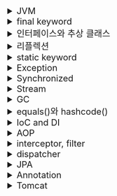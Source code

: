 <details>
<summary style="font-size:20px">JVM</summary>
<div markdown="1">
<br/>
<h2>🤔 JVM이 정확히 무엇이고, 어떤 기능을 하는지 설명해 주세요.</h2>

<h3>📝 나의 대답</h3>

- JVM은 Java Virtua Machine을 이야기하며 자바 Object file을 컴퓨터가 읽을 수 있는 컴파일된 파일로 변경하는 역할을 수행합니다. 또한 JVM은 Java Project의 객체들을 관리해줍니다. 프로그래머의 메모리 관리 책임을 JVM이 해결하므로써 사용자의 편의를 도모하고 다양한 OS위에서 실행할 수 있는 프로세스여서 다기종에 제약없이 Java file을 실행할 수 있습니다.

<h3>GPT의 대답</h3>

- JVM은 Java Virtual Machine의 약어로, 자바 프로그램을 실행하기 위한 가상 머신입니다. JVM은 자바 바이트 코드를 기계어로 변환하고 실행하는 역할을 수행합니다. 이는 자바 언어의 특성 중 하나로, 플랫폼 독립성을 제공합니다. 즉, 자바 프로그램은 운영체제나 하드웨어와 직접적으로 상호작용하지 않고 JVM을 통해 실행될 수 있습니다.

- JVM은 다양한 기능을 수행합니다. 주요 기능으로는 메모리 관리, 가비지 컬렉션, 스레드 관리 등이 있습니다. 메모리 관리 측면에서는 JVM은 메모리 할당과 해제를 관리하며, 가비지 컬렉션은 더 이상 사용되지 않는 객체를 자동으로 제거하여 메모리를 최적화합니다. 또한, JVM은 다중 스레드를 관리하고 동기화를 제공하여 동시성을 지원합니다.

- JVM은 또한 자바 프로그램의 보안을 강화하기 위해 사용됩니다. 클래스 로더를 통해 클래스 파일을 검증하고, 보안 관련 규칙을 적용하여 악성 코드 실행을 방지합니다. 이러한 기능들은 자바의 안전성과 신뢰성을 높이는 데 기여합니다.

<br/>
<h2>🤔 자바 말고 다른 언어는 JVM 위에 올릴 수 없나요</h2>

<h3>📝 나의 대답</h3>

- 아닙니다. 올릴 수 있습니다. JetBrain 사에서 만든 Kotiln 언어는 프로그램 실행 시 JVM을 통해 실행하는 것으로 알고 있습니다. 대신 Java언어에 사용되는 컴파일러가 아닌 Kotiln 컴파일러를 사용해 바이트 코드를 생성할 것으로 예상됩니다.

<h3>GPT의 대답</h3>

- Groovy, Scala, Clojure와 같은 언어도 JVM 위에서 실행됩니다. 이들 언어는 각자의 컴파일러를 사용하여 JVM에서 실행되는 바이트 코드를 생성합니다. 이러한 다양한 언어들은 자바 생태계와의 통합성을 갖고 있어, 자바 라이브러리를 사용하거나 기존 자바 코드와 상호 작용할 수 있습니다.

<br/>
<h2>🤔 반대로 JVM 계열 언어를 일반적으로 컴파일해서 사용할 순 없나요.</h2>

<h3>GPT의 대답</h3>

- 특정 언어에 따라 컴파일 과정이 자동화되어 사용자가 직접 컴파일할 필요가 없는 경우도 있을 수 있습니다. 예를 들어, Kotlin 언어의 경우 IntelliJ IDEA와 같은 통합 개발 환경에서 소스 코드를 작성하고 컴파일하는 과정이 자동으로 처리되어 사용자가 명시적으로 컴파일하지 않아도 됩니다. 이 경우에도 사실상 컴파일이 이루어져 JVM에서 실행 가능한 바이트 코드가 생성됩니다.

- 따라서, JVM 계열 언어는 보통 JVM에서 실행될 수 있도록 컴파일되며, 해당 언어의 컴파일러를 사용하여 JVM에서 실행 가능한 바이트 코드로 변환됩니다.

<br/>
<h2>🤔 VM을 사용함으로써 얻을 수 있는 장점과 단점에 대해 설명해 주세요.</h2>

<h3>📝 나의 대답</h3>

- VM을 사용해서 얻을 수 있는 가장 큰 장점은 다양한 OS 환경에서도 실행하고자 하는 프로그램을 구동시킬 수 있다는 것입니다. 반면 단점은 VM을 통해 한 번 더 실행되어야 하기 때문에 OS에 종속적인 프로그램보다 리소스가 더 소모됩니다. 

<h3>GPT의 대답</h3>

✓ 장점

- 플랫폼 독립성: VM은 프로그램을 실행하기 위한 중간 계층으로서, 하드웨어와 운영체제(OS) 사이의 추상화를 제공합니다. 이를 통해 같은 프로그램을 다양한 운영체제에서 실행할 수 있으며, 플랫폼 간 이식성을 높여줍니다.

- 안정성과 보안성: VM은 프로그램을 격리된 환경에서 실행하고, 메모리 관리와 가비지 컬렉션 등을 자동으로 처리하여 안정성과 보안성을 향상시킵니다. 이는 프로그램의 예기치 않은 동작과 메모리 오류를 방지하는 데 도움을 줍니다.

✓ 단점

- 성능 저하: VM을 통해 프로그램을 실행하려면 추가적인 계층이 필요하므로 성능 손실이 발생할 수 있습니다. OS에 직접 실행되는 프로그램에 비해 리소스 소모가 더 크고, VM의 오버헤드가 발생할 수 있습니다.

- 의존성: VM을 사용하는 프로그램은 해당 VM이 설치되어 있어야 정상적으로 실행됩니다. 따라서, 사용자가 VM을 설치하고 관리하는 추가적인 작업이 필요할 수 있습니다.

- 제한된 하드웨어 접근: VM은 하드웨어와 직접적인 상호 작용을 제한하는 경우가 있습니다. 특정 하드웨어 기능에 직접 액세스해야 하는 프로그램의 경우 VM 위에서 실행하기 어려울 수 있습니다.

<br/>
<h2>🤔 JVM과 내부에서 실행되고 있는 프로그램은 부모 프로세스 - 자식 프로세스 관계를 갖고 있다고 봐도 무방한가요.</h2>

<h3>📝 나의 대답</h3>

- 아니요 부모-자식 프로세스 관계라고 보기 어렵습니다.

<h3>GPT의 대답</h3>

- JVM은 자바 가상 머신으로, 운영체제에서 실행되는 독립적인 프로세스입니다. JVM 내에서 실행되는 자바 프로그램은 JVM의 관리 하에서 실행되며, 이는 별도의 프로세스로서 동작합니다. 자바 프로그램은 JVM에서 동작하는 단위로 간주되며, 부모 프로세스 - 자식 프로세스 관계를 갖지 않습니다.

- 일반적으로, 부모 프로세스 - 자식 프로세스 관계는 운영체제 수준에서 발생하는 것으로, 부모 프로세스가 자식 프로세스를 생성하고 관리하는 구조입니다. 하지만 JVM 내에서 실행되는 프로그램은 JVM 자체적으로 프로세스 관리를 수행하며, 운영체제의 프로세스 관리와는 별도입니다.

</div>
</details>

<details>
<summary style="font-size:20px">final keyword</summary>
<div markdown="1">
<br/>
<h2>🤔 final 키워드를 사용하면, 어떤 이점이 있나요.</h2>

<h3>📝 나의 대답</h3>

- Java 프로그래밍 안에 존재하는 final keyword를 사용하면 객체의 생성 주기를 맞출 수 있어 JVM이 객체의 Sync를 맞출 때 발생하는 오버헤드를 줄일 수 있습니다. ❌ 틀렸습니다. ❌

<h3>GPT의 대답</h3>

- final 키워드는 변수, 메서드, 클래스에 사용될 수 있으며, 다음과 같은 이점을 가질 수 있습니다

- 변수 : final 변수는 값을 변경할 수 없는 상수로써 사용됩니다. final 변수는 값의 변경을 방지하여 프로그램의 안정성과 예측 가능성을 높입니다.

- 메서드: final 메서드는 상속을 금지하여 메서드의 오버라이딩을 방지합니다. 이를 통해 부모 클래스가 제공한 기능을 변경하지 못하도록 보장하고, 코드의 안정성과 일관성을 유지할 수 있습니다.

- 클래스: final 클래스는 상속을 금지하여 클래스의 확장을 방지합니다. 이는 클래스의 구현을 완전히 제어하고, 부모 클래스의 기능을 변경하지 못하도록 보장합니다. 또한, final 클래스는 상속으로 인한 보안이슈나 예상치 못한 동작을 방지할 수 있습니다.

<br/>
<h2>🤔 컴파일 과정에서, final 키워드는 다르게 취급되나요.</h2>

<h3>📝 나의 대답</h3>

- 네. 다르게 취급됩니다. 예를 들어 변수에 final keyword를 작성했을 때, 컴파일 시점에서 에러가 발생해 값의 변경을 추적할 수 있습니다. 메소드, 클래스 또한 마찬가지로 값 변경 시 컴파일 시점에 발견할 수 있어 런타임 시 발견되는 에러를 찾을 때보다 리소스가 적게 듭니다.

<h3>GPT의 대답</h3>

- final 키워드는 컴파일 시점에서 값 변경 또는 오버라이딩에 대한 오류를 발견할 수 있어, 런타임 시 발견되는 에러를 사전에 예방하고 리소스를 절약할 수 있습니다. 따라서, final 키워드는 컴파일 과정에서 다르게 취급되어 에러를 컴파일 시점에서 발견할 수 있다는 장점을 가지고 있습니다.
</div>
</details>

<details>
<summary style="font-size:20px">인터페이스와 추상 클래스</summary>
<div markdown="1">
<br/>
<h2>🤔 인터페이스와 추상 클래스의 차이에 대해 설명해 주세요.</h2>

<h3>📝 나의 대답</h3>

- 인터페이스는 프로그램 안에서 명세를 정의할 때 사용됩니다. implements한 클래스는 명세에 적힌 내용을 반드시 구현해야 합니다. 반면 추상 클래스는 명세가 아닌 행위를 정의합니다. 상속하는 클래스에선 행위를 재정의할 필요는 없습니다.

<h3>GPT의 대답</h3>

✓ 목적: 인터페이스는 클래스가 가져야 할 기능(메서드)의 명세를 정의하는데 사용됩니다. 인터페이스는 클래스가 특정 메서드를 반드시 구현하도록 강제하며, 다중 상속과 유사한 기능을 제공합니다. 반면, 추상 클래스는 클래스의 행위(behavior)를 정의하며, 구체적인 구현이 필요한 메서드와 추상 메서드를 함께 가질 수 있습니다.

✓ 구현 강제성: 클래스가 인터페이스를 implements(구현)하면, 해당 인터페이스의 모든 메서드를 구현해야 합니다. 인터페이스는 클래스에 특정한 동작을 제공하고, 이를 강제하기 위해 사용됩니다. 추상 클래스는 추상 메서드를 포함할 수 있으며, 이러한 추상 메서드는 하위 클래스에서 반드시 구현되어야 합니다. 하지만 추상 클래스는 구체적인 구현이 필요한 메서드를 가질 수 있으며, 하위 클래스에서 재정의할 필요는 없습니다.

✓ 다중 상속: 인터페이스는 다중 상속을 지원합니다. 클래스가 여러 개의 인터페이스를 구현할 수 있으며, 이를 통해 다양한 기능을 동시에 제공할 수 있습니다. 반면, 추상 클래스는 단일 상속만을 지원하며, 하나의 추상 클래스만 상속받을 수 있습니다.

✓ 인스턴스화: 인터페이스는 인스턴스화될 수 없습니다. 인터페이스는 단지 메서드의 명세를 제공하는 역할을 하며, 구체적인 객체를 생성할 수 없습니다. 추상 클래스는 인스턴스화될 수 있지만, 추상 클래스 내에 추상 메서드가 포함되어 있다면 해당 클래스는 추상 클래스로 선언되어야 합니다.

<br/>
<h2>🤔 클래스는 단일 상속만 가능한데, 인터페이스는 2개 이상 구현이 가능할까요.</h2>

<h3>📝 나의 대답</h3>

- Java 진영에선 클래스의 상속은 하나 인터페이스 상속은 다중으로 받을 수 있습니다. 이는 복잡성을 제한하기 위함이라고 생각합니다. 인터페이스를 사용한다면 인터페이스 안에 정의된 메소드를 구현해야합니다. 하지만 클래스 상속은 구현을 강제하지 않기 때문에 모호해질 가능성이 존재합니다. 다중 상속으로 몇 뎁스만 내려가도 이 모호함 때문에 코드의 복잡성은 증가할 것입니다.

</div>
</details>

<details>
<summary style="font-size:20px">리플렉션</summary>
<div markdown="1">
<br/>
<h2>🤔 리플렉션에 대해 설명해 주세요.</h2>

<h3>📝 나의 대답</h3>

- 리플렉션이란 private으로 keyword로 선언된 메소드, 변수에 접근할 수 있는 기법입니다.

<h3>GPT의 대답</h3>

- 리플렉션(Reflection)은 프로그램이 자기 자신을 검사하고, 클래스의 정보를 동적으로 분석하고 조작할 수 있는 기능을 의미합니다. 리플렉션은 Java의 리플렉션 API를 통해 제공되며, 클래스, 메서드, 필드 등의 정보를 조사하고 호출하며, 인스턴스를 생성하고, 접근 제어자에 관계없이 멤버에 접근할 수 있는 기능을 제공합니다.

<br/>
<h2>🤔 의미만 들어보면 리플렉션은 보안적인 문제가 있을 가능성이 있어보이는데, 실제로 그렇게 생각하시나요? 만약 그렇다면, 어떻게 방지할 수 있을까요.</h2>

<h3>📝 나의 대답</h3>

- 네. 리플렉션을 잘 이해하지 못하고 무분별하게 사용한다면 코드 스멜을 유발할 것입니다. 이유는 리플렉션은 프로그램 실행 시 동적으로 동작하기 때문입니다. 해결 방법으로는 리플렉션 사용을 하지 않고 동적. 즉, 런타임 때 실행하는 로직은 컴파일 레벨로 내려 구성하는 것이 좋습니다.

<br/>
<h2>🤔 그렇다면 리플렉션을 언제 활용할 수 있을까요.</h2>

<h3>GPT의 대답</h3>

✅ 외부 라이브러리나 프레임워크와의 상호작용: 외부 라이브러리나 프레임워크가 제공하는 클래스나 인터페이스를 사용해야 하는데, 컴파일 시점에는 그 클래스의 정보를 알 수 없는 경우에 리플렉션을 사용할 수 있습니다. 이를 통해 런타임에 외부 라이브러리나 프레임워크와 상호작용할 수 있습니다.

✅ 동적으로 객체의 메서드나 필드에 접근해야 할 때: 프로그램이 실행 중에 특정 객체의 메서드나 필드에 접근해야 하는 경우에 리플렉션을 사용할 수 있습니다. 예를 들어, 객체의 private 메서드에 접근하여 테스트 코드를 작성하거나, 동적으로 필드 값을 변경해야 하는 경우에 리플렉션을 활용할 수 있습니다.

✅ 애노테이션 처리: 리플렉션은 애노테이션(annotation) 정보를 동적으로 분석하고 처리하는 데에도 활용될 수 있습니다. 프로그램이 실행 중에 애노테이션 정보를 검사하거나, 애노테이션을 가진 클래스나 메서드를 동적으로 처리해야 하는 경우에 리플렉션을 사용할 수 있습니다.

</div>
</details>

<details>
<summary style="font-size:20px">static keyword</summary>
<div markdown="1">
<br/>
<h2>🤔 static class와 static method를 비교해 주세요.</h2>

<h3>📝 나의 대답</h3>

- static keyword를 사용하면 JVM method 영역에 생성되며 클래스 로더가 바이트 코드를 해석 시 생성됩니다. static class를 사용하게 되면 같은 이름으로 생성할 수 없고 프로그램 내 하나 뿐 존재하지 않습니다. static method를 사용 시엔 인스턴스 생성 없이 바로 호출해 사용할 수 있습니다. 

<h3>GPT의 대답</h3>

- static keyword: static 키워드는 클래스 레벨에서 사용되는 키워드로, 해당 멤버를 클래스 수준으로 선언하고 인스턴스 생성 없이 클래스 이름을 통해 직접 접근할 수 있도록 합니다. static 멤버는 클래스의 모든 인스턴스에 공유되며, 클래스 로딩 시에 메모리에 할당됩니다.

- static class (정적 중첩 클래스): Java에서는 중첩 클래스를 정의할 수 있습니다. 그 중에는 정적 중첩 클래스(static nested class)라는 개념이 있습니다. 정적 중첩 클래스는 외부 클래스의 인스턴스와 독립적으로 존재하며, 외부 클래스의 인스턴스와 연결되지 않습니다. 정적 중첩 클래스는 외부 클래스의 내부에 선언되고, 정적 멤버나 인스턴스 멤버 모두 접근할 수 있습니다.

- static method (정적 메서드): 정적 메서드는 클래스 수준에서 선언되며, 인스턴스 생성 없이 클래스 이름을 통해 직접 호출할 수 있는 메서드입니다. 정적 메서드는 해당 클래스의 인스턴스와 독립적으로 동작하며, 정적 변수나 다른 정적 메서드에 접근할 수 있습니다. 정적 메서드는 인스턴스 변수나 인스턴스 메서드에 접근할 수 없으며, this 키워드를 사용할 수 없습니다.

<br/>
<h2>🤔 static 을 사용하면 어떤 이점을 얻을 수 있나요? 어떤 제약이 걸릴까요.</h2>

<h3>📝 나의 대답</h3>

- static method를 사용하면 인스턴스 생성 없이 method를 사용할 수 있는 장점이 있습니다. 그러나 무분별하게 사용하면 method 영역의 공간이 부족에 오버 플로의 위험이 존재합니다. static nested class를 사용한다면 캡슐화되어 있어 뎁스가 늘어날 수 있습니다.

<h3>GPT의 대답</h3>

- 제약사항: static 멤버는 클래스 수준으로 선언되므로, 해당 클래스의 인스턴스와 독립적으로 동작합니다. 이로 인해 인스턴스 멤버에 직접 접근할 수 없습니다. 또한, 정적 멤버는 공유되기 때문에 멀티스레드 환경에서 동기화를 고려해야 할 수도 있습니다. 또한, 너무 많은 static 멤버를 사용하면 메모리 사용량이 증가할 수 있으며, 과도한 정적 메모리 사용은 성능 저하나 오버플로우의 위험성을 가질 수 있습니다.

<br/>
<h2>🤔 컴파일 과정에서 static 이 어떻게 처리되는지 설명해 주세요.</h2>

<h3>📝 나의 대답</h3>

- static keyword가 붙어 있다면 method 영역에 관련 정보를 생성합니다.

<h3>GPT의 대답</h3>

✅ 정적 변수(static variable)

- static 키워드가 변수 선언 앞에 사용되면, 해당 변수는 정적 변수(static variable)가 됩니다. 정적 변수는 클래스 수준에서 선언되며, 프로그램 실행 시 메모리의 데이터 영역에 할당됩니다. 정적 변수는 프로그램 실행 동안 계속해서 유지되며, 클래스의 모든 인스턴스가 공유하는 변수입니다. 컴파일 과정에서는 **정적 변수의 메모리 할당과 초기화가 처리됩니다.**

✅ 정적 메서드(static method)

- static 키워드가 메서드 선언 앞에 사용되면, 해당 메서드는 정적 메서드(static method)가 됩니다. 정적 메서드는 인스턴스 생성 없이 클래스 이름을 통해 직접 호출할 수 있는 메서드입니다. 정적 메서드는 해당 클래스와 관련된 동작을 수행하거나, 유틸리티 메서드를 구현하는 데 사용됩니다. **컴파일 과정에서는 정적 메서드의 바이트 코드가 생성됩니다.**
</div>
</details>

<details>
<summary style="font-size:20px">Exception</summary>
<div markdown="1">
<br/>
<h2>🤔 Java Exception</h2>

<h3>📝 나의 대답</h3>

- Java에선 크게 실행 시 발견되는 Runtime Exception 그리고 코드 작성 시 확인할 수 있는 Compile Exception으로 나눌 수 있습니다. ❌ 틀렸습니다. ❌

<h3>GPT의 대답</h3>

- Java에선 예외는 Trowable 클래스를 상송하는 클래스의 객체로서 표현됩니다. Throwable 클래스는 두 가지 하위 클래스를 갖고 있습니다.

✓ Error : rror 클래스는 시스템 수준에서 발생하는 심각한 오류를 나타냅니다. 이러한 오류는 일반적으로 개발자가 처리할 수 없으며, 예를 들어 가상 머신의 장애 또는 불안정한 환경으로 인한 오류입니다.

✓ Exception : Exception 클래스는 프로그램의 실행 중에 발생하는 예외 상황을 나타냅니다. 이러한 예외는 개발자가 처리하고 관리할 수 있습니다. Exception 클래스는 다시 두 가지 하위 클래스로 나뉩니다.

1. Checked Exception: Checked Exception은 컴파일 시점에서 확인되는 예외입니다. 이 예외들은 명시적으로 처리되어야 하며, 메서드 시그니처에 throws 절로 선언되거나 try-catch 블록으로 처리되어야 합니다. 예를 들어, 파일 입출력 예외(IOException), SQL 예외(SQLException) 등이 이에 해당합니다.

2. Unchecked Exception (Runtime Exception): Unchecked Exception은 컴파일 시점에서 확인되지 않는 예외입니다. 이 예외들은 명시적으로 처리하지 않아도 되며, try-catch 블록으로 처리하지 않아도 됩니다. 주로 프로그래머의 실수나 잘못된 사용으로 인해 발생하는 예외입니다.

<br/>
<h2>🤔 예외처리가 성능에 큰 영향을 미치나요? 만약 그렇다면, 어떻게 하면 부하를 줄일 수 있을까요.</h2>

<h3>📝 나의 대답</h3>

- 예외가 발생하면 해당 예외 발생한 객체를 시작으로 Stack에서 꺼내 예외를 추적합니다. 클래스 생성 시 해당 클래스가 단일 채임 원칙을 따른다면 하나의 클래스가 갖고 있는 코드의 볼륨은 어느 정도 줄일 수 있다고 생각합니다. 따라서 예외 발생 시 부하도 어느 정도 감소할 수 있겠습니다.

<h3>GPT의 대답</h3>

- 예외 처리는 프로그램의 실행 중에 추가적인 비용을 발생시킬 수 있습니다. 예외가 발생하면 예외 객체를 생성하고 스택 추적을 수행하여 예외 처리 메커니즘에 따라 예외를 전파합니다. 이러한 과정은 일반적인 프로그램 실행 경로보다 더 많은 시간과 자원을 소비할 수 있습니다.

- 예외 발생 미리 방지, 예외 처리 범위 최소화, 예외의 종류에 따라 처리 방식 선택, 로깅을 활용한 디버깅, 최적화된 예외 처리 방식 선택을 선택해 비용을 줄일 수 있습니다.

</div>
</details>

<details>
<summary style="font-size:20px">Synchronized</summary>
<div markdown="1">
<br/>
<h2>🤔 Synchronized 키워드에 대해 설명해 주세요.</h2>

<h3>📝 나의 대답</h3>

- Java에 존재하는 키워드 Synchronized는 공유 자원으로 선언 된 자원에 접근할 수 있는 객체가 오직 하나임을 나타내는 역할을 수행합니다.

<h3>GPT의 대답</h3>

- 자바의 synchronized 키워드는 멀티스레드 환경에서의 동기화를 위해 사용되는 키워드입니다. synchronized 키워드를 사용하면 특정 블록이나 메서드에 대한 동기화가 가능해지며, 한 번에 하나의 스레드만 해당 블록 또는 메서드에 접근할 수 있게 됩니다.

- synchronized 키워드를 사용하여 동기화를 구현하면 여러 스레드가 공유 데이터에 동시에 접근하는 것을 방지할 수 있습니다. 이를 통해 스레드 간의 데이터 일관성과 안정성을 보장할 수 있습니다. 그러나 synchronized 키워드는 락을 얻고 해제하는 과정에서 성능 저하를 초래할 수 있으므로, 필요한 경우에만 사용해야 합니다.

<br/>
<h2>🤔 Synchronized 키워드가 어디에 붙는지에 따라 의미가 약간씩 변화하는데, 각각 어떤 의미를 갖게 되는지 설명해 주세요.</h2>

<h3>📝 나의 대답</h3>

- Synchronized keyword가 객체 앞에 선언되었을 때, 메서드 앞에 선언되었을 때 다릅니다. 우선 공통적으로 공유하는 자원 주체로 동시성 문제를 해결하기 위해 한 번에 한 스레드가 접을 할 수 있습니다. 객체 앞에 존재하면 선언된 객체에 대한 락을 얻은 스레드만 해당 객체를 사용할 수 있고 메서드 앞에 붙으면 인스턴스에 존재하는 다른 메소드는 공유해 사용할 수 있지만 Synchronized가 붙은 메서드 한정으로 락을 획득해 사용해야합니다. ❌ 틀렸습니다. ❌

<h3>GPT의 대답</h3>

✅ 객체 앞에 Synchronized가 선언된 경우

- 해당 객체에 대한 락을 획득한 스레드만 객체를 사용할 수 있습니다.

- 다른 스레드가 해당 객체의 Synchronized 메서드나 Synchronized 블록에 접근하려고 하면, 락이 해제될 때까지 대기 상태에 있게 됩니다.

- 객체 단위로 동기화를 수행하므로, 동일한 객체를 사용하는 다른 메서드에도 영향을 미칩니다.

✅ 메서드 앞에 Synchronized가 선언된 경우

- 인스턴스 메서드에 Synchronized 키워드가 선언되면, 해당 인스턴스에 대한 락을 획득한 스레드만 해당 메서드를 실행할 수 있습니다.

- 다른 스레드가 동일한 인스턴스의 다른 메서드에 접근하려고 해도, 락이 해제되기 전까지 대기 상태에 있게 됩니다.

- 정적(static) 메서드에 Synchronized 키워드가 선언되면, 해당 클래스의 모든 인스턴스에 대한 락을 획득한 스레드만 해당 메서드를 실행할 수 있습니다. 👍🏻

<br/>
<h2>🤔 효율적인 코드 작성 측면에서, Synchronized는 좋은 키워드일까요.</h2>

<h3>📝 나의 대답</h3>

- 효율의 대상을 어디에 두느냐에 따라 다르겠지만 일관성을 반드시 유지해야 할 경우를 제외하곤 Synchronized를 사용하지 않는 것이 성능 면에서 좋습니다.

<br/>
<h2>🤔 Synchronized 를 대체할 수 있는 자바의 다른 동기화 기법에 대해 설명해 주세요.</h2>

<h3>📝 나의 대답</h3>

- 공유 자원에 대해 CMS(Compare and Swap)를 제공하는 Atomic 클래스를 사용하면 공유 자원에 대한 동기화 문제를 어느정도 해결할 수 있습니다.

<br/>
<h2>🤔 Thread Local에 대해 설명해 주세요.</h2>

<h3>GPT의 대답</h3>

✅ Thread Local은 Java에서 제공하는 기능으로, 각각의 스레드에 대해 고유한 값의 저장과 검색을 가능하게 해줍니다. 스레드 로컬(Thread Local)은 Thread 클래스의 정적 변수인 ThreadLocal 객체를 통해 사용됩니다.

- Thread Local을 사용하면 한 스레드에서 저장한 데이터는 다른 스레드에서 접근할 수 없습니다. 즉, 스레드 로컬 변수에 저장된 데이터는 해당 스레드 내에서만 유효하며, 다른 스레드에서는 각각 별도의 값을 가질 수 있습니다. 이는 동일한 클래스의 인스턴스를 여러 스레드에서 공유하는 경우 유용할 수 있습니다.

- Thread Local은 다음과 같은 상황에서 유용하게 사용될 수 있습니다:

1. 각각의 스레드가 독립적으로 값을 유지해야 하는 경우

2. 스레드 간에 공유되지 않고 독립적으로 처리되어야 하는 데이터

3. 웹 애플리케이션에서 사용자 세션과 관련된 정보를 저장할 때

- Thread Local은 스레드별로 데이터를 분리하여 처리할 수 있기 때문에 스레드 간의 데이터 충돌을 방지하고 동시성 문제를 해결하는 데 도움이 됩니다. 그러나 Thread Local을 사용할 때에는 메모리 누수에 주의해야 하며, 사용이 완료된 후에는 명시적으로 제거해야 합니다.

</div>
</details>

<details>
<summary style="font-size:20px">Stream</summary>
<div markdown="1">
<br/>
<h2>🤔 Java Stream에 대해 설명해 주세요.</h2>

<h3>📝 나의 대답</h3>

- Java 8 이후에 도입된 기능으로 파이프 라인을 생성해 중간에 노이즈가 발생하지 않게 반복 수행해 일관된 처리를 제공합니다.

<h3>GPT의 대답</h3>

- Java Stream은 Java 8 이후에 도입된 기능으로, 컬렉션과 다양한 데이터 소스를 처리하는 데 사용됩니다. Stream은 데이터의 흐름을 나타내는 개념으로, 중간 연산과 최종 연산으로 구성된 파이프 라인을 생성할 수 있습니다.

- 데이터 처리 파이프라인, 지연 평가, 병렬 처리, 다양한 연산 제공

<br/>
<h2>🤔 Stream과 for ~ loop의 성능 차이를 비교해 주세요</h2>

<h3>📝 나의 대답</h3>

- for ~ loop을 사용하면 지연 처리가 수행되지 않습니다. 반면 Stream은 파이프 라인 마지막까지 중간 연산이 수행되지 않고 Lazy 처리가 됩니다. 또한 Stream이 paraell을 사용한다면 반복 시행이 독립되어 실행해도 무관할 때 멀티 코어를 사용해 빠르게 작업을 처리 할 수 있습니다.

<br/>
<h2>🤔 Stream에서 사용할 수 있는 함수형 인터페이스에 대해 설명해 주세요.</h2>

<h3>📝 나의 대답</h3>

- Stream에서 FP를 사용할 수 있습니다. Java에서 인터페이스를 만들 때, @FuncionalInterface annotaion을 선언하면 하나의 메소드만 명세 가능합니다.

- 함수형 인터페이스를 사용하면 람다식을 사용할 수 있게됩니다. 이는 함수의 구현을 직접 전달할 수 있게 해줍니다. 이를 통해, 코드의 간결성과 가독성을 높일 수 있습니다.

- Stream에서 함수형 인터페이스 즉, 람다식을 사용하게 된다면 stream을 직접 사요하는 것이 아닌 로직 자체를 직접 담을 수 있어 가독성이 늘어납니다.

<br/>
<h2>🤔 Stream에서 사용할 수 있는 함수형 인터페이스에 대해 설명해 주세요.
</h2>

<h3>GPT의 대답</h3>

✅ Consumer\<T>: T 타입의 인수를 받아서 결과를 반환하지 않는 작업을 수행합니다. 주로 Stream의 forEach() 메서드와 함께 사용됩니다.

✅ Supplier\<T>: 인수를 받지 않고 T 타입의 결과를 생성하는 작업을 수행합니다. 주로 Stream의 generate() 메서드나 collect() 메서드의 결과로 사용됩니다.

✅ Predicate\<T>: T 타입의 인수를 받아서 boolean 값을 반환하는 작업을 수행합니다. 주로 Stream의 filter() 메서드와 함께 사용됩니다.

✅ Function\<T, R>: T 타입의 인수를 받아서 R 타입의 결과를 반환하는 작업을 수행합니다. 주로 Stream의 map() 메서드와 함께 사용됩니다.

<br/>
<h2>🤔 가끔 외부 변수를 사용할 때, final 키워드를 붙여서 사용하는데 왜 그럴까요? 꼭 그래야 할까요.</h2>

<h3>📝 나의 대답</h3>

- 네. final을 붙이지 않는다면 동시에 같은 자원에 스레드가 접근할 때, 값이 변경될 수 있습니다.

<h3>GPT의 대답</h3>

- 외부 변수를 람다식 내부에서 수정하는 것은 주의해야 할 부분입니다. 외부 변수를 람다식에서 수정하면서 동시에 병렬 처리를 수행하는 경우, 여러 스레드가 동시에 변수를 수정하려고 시도할 수 있습니다. 이는 스레드 안전성 문제를 일으킬 수 있습니다. 따라서, 외부 변수를 람다식에서 수정하는 경우에는 동기화나 원자적 연산 등의 스레드 안전성을 고려해야 합니다.

</div>
</details>

<details>
<summary style="font-size:20px">GC</summary>
<div markdown="1">
<br/>
<h2>🤔 Java의 GC에 대해 설명해 주세요.</h2>

<h3>📝 나의 대답</h3>

- GC란 가비지 컬렉터를 의미하면 가비지 컬렉터는 가비지 컬렉팅을 수행합니다. C와 C++ 언어는 프로그래머가 메모리 관리를 직접 수행했다면 GC는 JVM이 메모리 관리 측면에서 사용합니다. 이로써 메모리 관리의 책임을 GC에게 맡겨 프로그래머의 생산성을 늘릴 수 있습니다.

<h3>GPT의 대답</h3>

- Java의 GC(Garbage Collector)는 자동 메모리 관리를 수행하는 기능입니다. GC는 더 이상 참조되지 않는 객체를 감지하고, 해당 객체의 메모리를 회수하여 다시 사용 가능한 메모리로 반환합니다. 이를 통해 프로그래머는 메모리 관리에 대한 부담을 덜 수 있으며, 생산성을 향상시킬 수 있습니다.

<br/>
<h2>🤔 finalize() 를 수동으로 호출하는 것은 왜 문제가 될 수 있을까요.</h2>

<h3>GPT의 대답</h3>

✓ finalize() 메서드는 Java에서 객체의 소멸 직전에 호출되는 메서드입니다. 하지만 finalize() 메서드는 Java 9부터는 deprecated되었으며, Java 11부터는 제거되었습니다. 이제는 권장되지 않는 기능입니다.

✅ 제어할 수 없는 타이밍: finalize() 메서드는 가비지 컬렉터에 의해 호출되며, 가비지 컬렉터의 동작은 예측하기 어렵습니다. 수동으로 finalize() 메서드를 호출하면 객체의 소멸 시점을 원하는 시점에 제어할 수 없게 되며, 원하지 않은 부작용이 발생할 수 있습니다.

✅ 성능 저하: finalize() 메서드를 호출하는 과정은 가비지 컬렉터의 동작을 중단시키고 다른 스레드를 활성화하여 소멸 과정을 수행합니다. 이는 성능 저하를 일으킬 수 있으며, 예상치 못한 결과를 초래할 수 있습니다.

✅ 자원 누수: finalize() 메서드 내부에서 자원을 정리하지 않고 빠져나가는 경우, 자원 누수가 발생할 수 있습니다. finalize() 메서드는 객체의 소멸 전에 호출되기 때문에, 객체가 더 이상 사용되지 않더라도 자원을 해제하지 않을 수 있습니다.

<br/>
<h2>🤔 어떤 변수의 값이 null이 되었다면, 이 값은 GC가 될 가능성이 있을까요.</h2>

<h3>📝 나의 대답</h3>

- 네. 변수를 갖고 있는 인스턴스가 더 이상 사용되지 않는다면 GC 시 같이 GC의 대상이 됩니다.

</div>
</details>

<details>
<summary style="font-size:20px">equals()와 hashcode()</summary>
<div markdown="1">
<br/>
<h2>🤔 equals()와 hashcode()에 대해 설명해 주세요.</h2>

<h3>📝 나의 대답</h3>

- equals는 객체의 값이 일치하는 지 확인하는 것이고 hashcode는 객체가 갖고 있는 주소 값이 같은 지 비교하는 것입니다. 객체의 값이 동등하다고 해서 동일한 것은 아니며 완벽하게 일치하는 객체를 비교할 땐 equals와 hashcode를 선언해 사용해야합니다.

<br/>
<h2>🤔 본인이 hashcode() 를 정의해야 한다면, 어떤 점을 염두에 두고 구현할 것 같으세요.</h2>

<h3>📝 나의 대답</h3>

- 해시 값을 통해 동일성을 판단함으로 hashcode를 만든다면 해시 충돌을 염두하고 코드를 작성할 것 같습니다.

<br/>
<h2>🤔 그렇다면 equals() 를 재정의 해야 할 때, 어떤 점을 염두에 두어야 하는지 설명해 주세요.</h2>

<h3>📝 나의 대답</h3>

- 동등성을 비교하기 위해서 equals 메소드를 사용하기 때문에 객체 내부에 선언되어 있는 변수 값들을 비교하는 로직을 염두해 코드를 작성할 것입니다.

<h3>GPT의 대답</h3>

- 일관성과 대칭성: equals() 메서드는 일관성과 대칭성을 유지해야 합니다. 객체 A와 B를 비교할 때, A.equals(B)가 true라면 B.equals(A)도 true가 되어야 합니다. 또한, 객체의 내부 상태가 변경되지 않는 한 동일한 결과를 반환해야 합니다.

- null 비교: equals() 메서드를 구현할 때는 null 값에 대한 처리도 고려해야 합니다. 객체와 null을 비교할 때 NullPointerException이 발생하지 않도록 적절한 처리를 해야 합니다.

- 상속 고려: equals() 메서드를 재정의할 때는 상속 관계를 고려해야 합니다. 상위 클래스에서 equals()를 재정의한 경우 하위 클래스에서도 일관성을 유지하기 위해 재정의해야 할 수도 있습니다.

</div>
</details>

<details>
<summary style="font-size:20px">IoC and DI</summary>
<div markdown="1">
<br/>
<h2>🤔 IoC와 DI에 대해 설명해 주세요.</h2>

<h3>📝 나의 대답</h3>

- IoC는 제어의 역전을 의미하며 프로세스의 흐름 관리를 프로그래머가 갖는 것이 아닌 Framework이 갖고 있는 것을 의미합니다.

- DI는 의존성 역전을 의미하며 인터페이스를 사용해 기능을 구현, Runtime 시, 구현 코드를 결정하고 실행하는 것을 의미합니다. 실행되는 객체는 인터페이스를 상속받은 객체이며 이를 통해 OCP를 달성할 수 있습니다.

<h3>GPT의 대답</h3>

- DI (Dependency Injection)는 의존성 역전을 의미합니다. DI는 객체 간의 의존 관계를 코드 내부에서 직접 생성하는 것이 아니라 외부에서 주입받는 방식으로 처리합니다. 일반적으로 인터페이스를 정의하고 이를 구현한 객체를 주입하여 실행 시점에 객체의 종속성을 해결합니다.

<br/>
<h2>🤔 후보 없이 특정 기능을 하는 클래스가 딱 한 개하면, 구체 클래스를 그냥 사용해도 되지 않나요? 그럼에도 불구하고 왜 Spring에선 Bean을 사용 할까요.</h2>

<h3>📝 나의 대답</h3>

- 특정 기능을 수행하는 클래스가 하나더라도 Bean을 사용하는 이유는 제어의 역전과 의존성 주입 때문에 사용합니다. 실행 시 컨텍스트에 Bean 정보가 없다면 인스턴스 자체가 생성되지 않기 때문입니다.

<br/>
<h2>🤔 Spring의 Bean 생성 주기에 대해 설명해 주세요.</h2>

<h3>📝 나의 대답</h3>

- 애플리케이션 실행 시, spring의 context manager가 bean 정보를 저장합니다. 이 때, 인스턴스가 생성되는 것이 아닌 bean의 메타 정보만 생성되며 해당 bean이 실행될 때 인스턴스가 생성되어 주입됩니다. 객체 사용이 끝난다면 bean을 주입받은 객체가 GC에 의해 회수되기 전 내부 주입된 Bean 먼저 회수된 후 회수됩니다. 또한 bean은 싱글톤으로 유지되기 때문에 재사용될 수 있습니다.

<h3>GPT의 대답</h3>

- Bean의 인스턴스화, 의존성 주입, 초기화, 사용, 소멸 과정을 거칩니다.

<br/>
<h2>🤔 프로토타입 빈은 무엇인가요.</h2>

<h3>GPT의 대답</h3>

✅ 프로토타입(Prototype) 빈은 Spring Framework에서 제공하는 Bean의 스코프(scope) 중 하나입니다. 프로토타입 빈은 요청할 때마다 새로운 인스턴스가 생성되는 스코프입니다.

✅ 프로토타입 빈은 매번 요청할 때마다 새로운 객체 인스턴스가 생성되므로 싱글톤(Singleton)과는 달리 각각의 인스턴스가 독립적으로 동작합니다. 이는 매 요청마다 새로운 상태를 가진 객체가 필요할 때 유용합니다.
</div>
</details>

<details>
<summary style="font-size:20px">AOP</summary>
<div markdown="1">
<br/>
<h2>🤔 AOP란 무엇인가요?</h2>

<h3>📝 나의 대답</h3>

- AOP란 프로그램 내에 존재하는 여러 프로세스에 공통으로 사용되는 관심사를 분리하는 것입니다. 예를 들어 사용자의 인가 처리가 이에 해당됩니다.

<h3>GPT의 대답</h3>

- AOP(Aspect-Oriented Programming)는 프로그래밍에서 관심사의 분리를 위한 개념입니다. 프로그램은 일반적으로 여러 관심사를 가지고 있으며, 이러한 관심사들은 여러 모듈 또는 객체들에 걸쳐 분산되어 있을 수 있습니다. AOP는 이러한 관심사들을 분리하여 모듈화하고, 필요한 부분에서 적용함으로써 코드의 중복을 줄이고 유지보수성을 향상시킬 수 있습니다.

<br/>
<h2>🤔 @Aspect는 어떻게 동작하나요.</h2>

<h3>GPT의 대답</h3>

✅ @Aspect 어노테이션이 적용된 클래스는 Spring 컨테이너에 의해 스캔되어 애스펙트로 등록되며, 애플리케이션에서 해당 애스펙트의 포인트컷이 적용되는 지점에서 어드바이스가 동작하게 됩니다. 이를 통해 AOP의 효과적인 구현과 관심사의 분리를 할 수 있습니다.

✅ 포인트컷(Pointcut): 애스펙트에서 공통 관심사가 적용될 지점을 선택하기 위해 포인트컷을 정의합니다. 포인트컷은 특정 메서드, 클래스, 패키지 등과 같은 지정된 지점을 나타내는 표현식입니다. Spring은 다양한 포인트컷 표현식을 지원하며, @Pointcut 어노테이션을 사용하여 포인트컷을 정의합니다.

✅ 어드바이스(Advice): 포인트컷이 선택한 지점에 실제로 수행될 동작을 정의합니다. 예를 들어, 메서드 실행 전/후에 실행되는 메서드, 예외 발생 시 실행되는 메서드 등을 정의할 수 있습니다. Spring은 다양한 어드바이스 종류를 지원하며, @Before, @After, @Around, @AfterThrowing, @AfterReturning 등의 어노테이션을 사용하여 어드바이스를 정의합니다.

✅ 위빙(Weaving): 애스펙트를 적용할 대상 객체에 애스펙트를 연결하는 과정을 의미합니다. Spring은 위빙을 통해 프록시 패턴 또는 다이나믹 프록시를 사용하여 애스펙트와 핵심 로직을 연결합니다. 이를 통해 애스펙트에 정의된 공통 관심사가 적용됩니다.

</div>
</details>

<details>
<summary style="font-size:20px">interceptor, filter</summary>
<div markdown="1">
<br/>
<h2>🤔 Spring 에서 Interceptor와 Servlet Filter에 대해 설명해 주세요.</h2>

<h3>📝 나의 대답</h3>

- Interceptor는 Spring framework에서 제공하는 Library이며 filter는 servlet에서 제공하는 Library입니다. interface는 요청을 dispatcher servlet이 받은 뒤에 저리하며 filter는 요청이 dispatcher에 전에 처리하는 역할을 맡습니다.

<h3>GPT의 대답</h3>

- Interceptor는 Spring Framework에서 제공하는 기능으로, Dispatcher Servlet이 요청을 처리하기 전후로 수행되는 역할을 담당합니다. Interceptor는 주로 전역적인 작업이나 공통된 로직을 처리하기 위해 사용됩니다. 예를 들어, 요청의 인증, 권한 검사, 로깅, 예외 처리 등과 같은 공통된 작업을 Interceptor를 통해 처리할 수 있습니다. Interceptor는 HandlerInterceptor 인터페이스를 구현하여 정의하며, preHandle, postHandle, afterCompletion 등의 메서드를 제공하여 요청 처리 전후에 필요한 작업을 수행할 수 있습니다.

- Servlet Filter는 Java Servlet 스펙에서 제공하는 기능으로, 요청이 서블릿으로 전달되기 전후에 수행되는 역할을 담당합니다. Servlet Filter는 주로 HTTP 요청 및 응답의 전처리 및 후처리 작업을 처리하기 위해 사용됩니다. 예를 들어, 요청/응답 인코딩, XSS 방지, 세션 관리, 캐싱 등과 같은 작업을 Filter를 통해 처리할 수 있습니다. Servlet Filter는 javax.servlet.Filter 인터페이스를 구현하여 정의하며, doFilter 메서드를 통해 요청과 응답에 대한 필터링 작업을 수행합니다.

<br/>
<h2>🤔 설명만 들어보면 인터셉터만 쓰는게 나아보이는데, 아닌가요? 필터는 어떤 상황에 사용 해야 하나요.</h2>

<h3>📝 나의 대답</h3>

- Filter가 반드시 필요할 때가 존재합니다. interceptor를 사용하게 된다면 매 요청 전처리마다 인코딩 혹은 디코딩 과정이 포함되어 있는데 이 것은 dispatcher servlet 전에 존재하는 filter에게 역할을 맡기게 된다면 공통으로 처리할 수 있게되어 리소스가 절약됩니다.

<h3>GPT의 대답</h3>

- Interceptor는 Spring Framework와 함께 사용되며, Spring의 빈과 통합되어 동작합니다. Filter는 Java Servlet 스펙에 따라 동작하므로, 어떠한 웹 프레임워크에서도 사용할 수 있습니다.

- Filter는 주로 HTTP 요청 및 응답에 대한 전처리 및 후처리 작업을 처리하기 위해 사용하며, 여러 서블릿에서 공통으로 수행해야 할 작업에 적합합니다.

- Interceptor는 Spring Framework와 함께 사용되며, 전역적인 작업이나 공통된 로직을 처리하기 위해 사용되며, Spring의 빈과 통합되어 동작합니다.

</div>
</details>

<details>
<summary style="font-size:20px">dispatcher</summary>
<div markdown="1">
<br/>
<h2>🤔 DispatcherServlet 의 역할에 대해 설명해 주세요.</h2>

<h3>📝 나의 대답</h3>

- Dispatcher Servlet은 Http 요청을 Thread에 할당하는 역할을 수행하며 해당 요청의 스펙을 확인해 해석하는 역할을 담당합니다. 

<h3>GPT의 대답</h3>

- DispatcherServlet은 클라이언트로부터 들어오는 HTTP 요청을 받아들이고, 해당 요청을 처리하기 위해 핸들러(컨트롤러)로 매핑해주는 역할을 합니다. 요청이 들어오면 DispatcherServlet은 URL 매핑 정보를 참조하여 적절한 핸들러로 요청을 전달합니다. 핸들러는 일반적으로 컨트롤러(Controller)로서 요청을 처리하고, 결과를 DispatcherServlet에 반환합니다.

- DispatcherServlet은 Spring MVC 웹 애플리케이션에서 중앙 집중식으로 요청을 처리하는 역할을 수행하며, 핸들러 매핑, 핸들러 실행, 뷰 리졸브, 뷰 렌더링 등 다양한 기능을 제공합니다. 이를 통해 웹 애플리케이션의 개발과 유지보수를 효과적으로 할 수 있습니다.

<br/>
<h2>🤔 여러 요청이 들어온다고 가정할 때, DispatcherServlet은 한번에 여러 요청을 모두 받을 수 있나요.</h2>

<h3>GPT의 대답</h3>

✅ DispatcherServlet은 실질적으로 서블릿 컨테이너가 관리하는 서블릿입니다. 서블릿 컨테이너는 서버에 도착하는 각 요청에 대해 별도의 스레드를 생성합니다. DispatcherServlet이 사용자 요청을 처리하는 동안, 새로운 스레드가 생성되어 추가적인 요청을 처리할 수 있게 됩니다.

- 이로 인해 한 번에 여러 요청을 동시에 받아 처리할 수 있는 멀티스레딩 환경이 구성됩니다. 이런 멀티스레딩 동작 방식은 웹 애플리케이션이 많은 수의 동시 요청을 효과적으로 처리할 수 있게 해줍니다.

- 또한 WAS가 처음 시작될 때, Thread를 Pool에 미리 생성해둬 생성 시간을 줄여 오버헤드를 감소시킬 수 있습니다.

<br/>
<h2>🤔 수많은 @Controller 를 DispatcherServlet은 어떻게 구분 할까요.</h2>

<h3>📝 나의 대답</h3>

- Thread Local Pattern을 사용해 구분할 수 있습니다. Thread Local은 Thread에게 고유한 상태를 갖게 하는 것이며 이를 통해 구분할 수 있습니다. ❌ 틀렸습니다.

<h3>GPT의 대답</h3>

✅ DispatcherServlet이 여러 @Controller를 구분하는 방법은 주로 요청의 URL, HTTP 메소드 등을 기반으로 합니다. 이는 컨트롤러의 @RequestMapping, @GetMapping, @PostMapping 등의 어노테이션과 함께 동작하여 특정 요청이 어떤 컨트롤러에 의해 처리될 것인지 결정합니다.

- "Thread Local 패턴"은 각 스레드가 자신만의 데이터를 가질 수 있도록 하는 패턴으로, 동시성 문제를 다룰 때 유용합니다. 하지만 이것은 DispatcherServlet이 여러 @Controller를 구분하는 방식과는 직접적으로 관련이 없습니다.

</div>
</details>

<details>
<summary style="font-size:20px">JPA</summary>
<div markdown="1">
<br/>
<h2>🤔 JPA와 같은 ORM을 사용하는 이유가 무엇인가요?</h2>

<h3>📝 나의 대답</h3>

- ORM 기술을 사용하는 이유는 데이터 중심의 진행 과정에서 관계 중심의 처리를 사용하기 위함입니다.

<h3>GPT의 대답</h3>

1. 개발 생산성 향상: ORM 프레임워크를 사용하면 개발자는 SQL을 직접 작성하지 않아도 되므로, 데이터베이스 작업을 더 빠르고 효율적으로 처리할 수 있습니다. 이렇게 함으로써 개발자는 비즈니스 로직에 더 집중할 수 있습니다.

2. 데이터베이스 독립성: ORM은 데이터베이스 시스템 간의 차이점을 추상화하여, 개발자가 특정 데이터베이스에 의존하지 않고 개발할 수 있게 해줍니다. 따라서 코드의 이식성이 향상됩니다.

3. 객체지향적인 코드 작성 가능: ORM을 사용하면, 데이터를 객체로 관리할 수 있으므로 객체 지향 프로그래밍을 더 잘 수행할 수 있습니다. 이는 코드의 재사용성과 유지보수성을 향상시킵니다.

4. 데이터 무결성 보장: ORM은 종종 트랜잭션 관리와 같은 기능을 제공합니다. 이를 통해 데이터 무결성을 보장하고, 복잡한 상황에서도 데이터의 일관성을 유지할 수 있습니다.

<br/>
<h2>🤔 영속성은 어떤 기능을 하나요? 이게 진짜 성능 향상에 큰 도움이 되나요.</h2>

<h3>📝 나의 대답</h3>

- 영속성 컨텍스트는 Bean을 등록해 관리할 때 사용합니다. 변경 감지를 제공하며 조회 시 내부 캐시를 사용해 DB의 접근 횟수를 줄여 성능 향상에 도움을 줍니다.

<h3>GPT의 대답</h3>

- 영속성(persistence)은 데이터를 애플리케이션의 생명 주기를 넘어서서도 유지할 수 있게 하는 기능입니다. 이는 일반적으로 데이터베이스나 파일 시스템과 같은 영구적인 저장 공간에 데이터를 저장하고 필요할 때 다시 불러올 수 있게 해줍니다.

- ORM(Object-Relational Mapping) 시스템에서, "영속성 컨텍스트"라는 용어는 종종 ORM이 관리하는 엔티티 객체의 생명 주기를 가리킵니다. 이러한 컨텍스트에서 객체는 일반적으로 다음의 상태 중 하나에 있습니다: "비영속", "영속", "준영속", "삭제". 여기서 "영속" 상태는 객체가 영속성 컨텍스트에 의해 관리되고 있음을 의미합니다.

1. 1차 캐시: 영속성 컨텍스트는 일반적으로 1차 캐시를 내장하고 있습니다. 이 캐시에는 이미 한 번 로드된 엔티티 객체의 복사본이 저장됩니다. 같은 객체를 다시 요청하면, 데이터베이스 대신 이 캐시에서 객체를 가져오므로 데이터베이스 접근 횟수를 줄일 수 있습니다.

2. 변경 감지(Dirty Checking): 영속성 컨텍스트는 관리 중인 엔티티 객체의 변경을 감지하고, 이를 데이터베이스에 자동으로 반영합니다. 이를 통해 개발자는 직접적인 업데이트 SQL을 작성하지 않아도 되며, 변경이 필요한 경우에만 데이터베이스 작업이 이루어지므로 성능 향상에 도움이 됩니다.

3. 쓰기 지연 (Write-behind): 영속성 컨텍스트는 가능한 한 트랜잭션의 끝까지 데이터베이스 쓰기를 지연시킵니다. 이를 통해 필요한 경우 한 번에 여러 개의 변경을 묶어서 처리할 수 있습니다.

<br/>
<h2>🤔 N + 1 문제에 대해 설명해 주세요.</h2>

<h3>📝 나의 대답</h3>

- N + 1 문제는 ORM 기술 사용 시 엔티티 사이 관계를 맺고 있을 때, 찾고자 하는 1의 데이터 이외 N개의 추가 쿼리가 발생하는 문제를 이야기합니다.

</div>
</details>

<details>
<summary style="font-size:20px">Annotation</summary>
<div markdown="1">
<br/>
<h2>🤔 Java 에서 Annotation 은 어떤 기능을 하나요.</h2>

<h3>📝 나의 대답</h3>

- Java에서 Annotation은 메타 정보를 클래스에 부여하는 역할을 수행합니다. Annotation은 인스턴스를 갖지 않지만 클래스의 구분을 도와 역할을 구분할 수 있게 만들 수 있습니다.

<h3>GPT의 대답</h3>

- Java에서 Annotation은 프로그램의 메타데이터를 나타내는 특별한 형식의 주석입니다. Annotation은 컴파일러, 런타임 시스템, 개발 도구 등에게 정보를 전달하고 특정 기능을 활성화하기 위해 사용됩니다.

- 정보 제공(@Override), 컴파일 타임 검사(@Deprecated), 실행 시 동작 제어(@Autowired), 리플렉션을 통한 메타데이터 액세스, 코드 생성(@Getter)
</div>
</details>

<details>
<summary style="font-size:20px">Tomcat</summary>
<div markdown="1">
<br/>
<h2>🤔 Tomcat이 정확히 어떤 역할을 하는 도구인가요?</h2>

<h3>📝 나의 대답</h3>

- tomcat은 웹을 동적으로 처리할 수 있게 도와주는 서버입니다.

<h3>GPT의 대답</h3>

- 웹 서버: Tomcat은 정적인 웹 페이지(HTML, CSS, JavaScript 등)를 서비스하는 기능을 가지고 있습니다. 클라이언트의 요청에 따라 정적인 컨텐츠를 제공하고, HTTP 프로토콜을 사용하여 클라이언트와 통신합니다.

- 서블릿 컨테이너: Tomcat은 Java Servlet과 JSP와 같은 동적인 웹 애플리케이션을 실행하는 서블릿 컨테이너로서의 역할을 수행합니다. 서블릿 컨테이너는 서블릿 코드를 실행하고 관리하며, 클라이언트의 요청에 따라 동적인 컨텐츠를 생성합니다.

- 요청 처리 및 스레드 관리: Tomcat은 클라이언트의 요청을 처리하기 위한 다중 스레드 모델을 가지고 있습니다. 동시에 여러 요청을 처리하고, 스레드 풀을 사용하여 효율적으로 리소스를 관리합니다.

- 세션 관리: Tomcat은 세션 관리 기능을 제공하여 클라이언트의 상태를 유지합니다. 세션을 사용하여 사용자 식별, 인증, 상태 추적 등을 처리할 수 있습니다.

- 보안: Tomcat은 보안 기능을 제공하여 애플리케이션의 안전성을 강화합니다. SSL/TLS 암호화를 지원하고, 접근 제어, 인증, 권한 부여 등의 보안 메커니즘을 제공합니다.

- 확장성: Tomcat은 확장 가능한 아키텍처를 가지고 있습니다. 다양한 기능을 제공하는 플러그인과 확장 모듈을 사용하여 기능을 추가하거나 커스터마이징할 수 있습니다.

<br/>
<h2>🤔 tomcat과 netty</h2>

<h3>GPT의 대답</h3>

✅ Tomcat: Tomcat은 기본적으로 스레드 풀을 사용하여 클라이언트 요청을 처리합니다. 스레드 풀은 동기 방식으로 동작하며, 요청당 하나의 스레드를 할당하여 처리합니다. 따라서, Tomcat은 많은 스레드를 사용하여 동시에 많은 요청을 처리할 수 있지만, 스레드당 메모리 오버헤드가 발생할 수 있습니다. Tomcat은 일반적으로 비동기 작업을 수행하기 위해 스레드를 사용하는 방식을 선호하지는 않습니다.

✅ Netty: Netty는 이벤트 드리븐 아키텍처와 비동기 I/O 모델을 사용하여 비동기 처리를 효율적으로 수행합니다. Netty는 단일 이벤트 루프를 사용하여 다중 클라이언트 요청을 처리하며, I/O 작업은 블로킹하지 않고 비동기로 처리됩니다. 이를 통해 단일 스레드로 많은 요청을 처리하고, 스레드간의 컨텍스트 스위칭 비용을 줄이며, 메모리 사용을 최적화할 수 있습니다. Netty는 비동기 작업에 최적화되어 있어 대용량 및 고성능 네트워크 애플리케이션에서 효과적으로 사용될 수 있습니다.

- 따라서, Tomcat은 주로 전통적인 웹 애플리케이션을 구축하고 관리하는 데 사용되며, 비동기 처리에 대한 요구가 높지 않을 경우 적합합니다. Netty는 대규모 및 실시간 네트워크 애플리케이션에서 비동기 처리와 고성능이 필요한 경우 특히 유용합니다. 선택은 애플리케이션의 요구 사항과 성능/확장성 요구 사항에 따라 결정되어야 합니다.
</div>
</details>